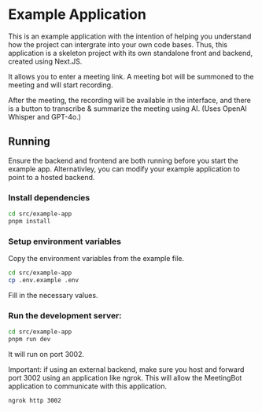 # Example Application

This is an example application with the intention of helping you understand how the project can intergrate into your own code bases.
Thus, this application is a skeleton project with its own standalone front and backend, created using Next.JS.

It allows you to enter a meeting link. A meeting bot will be summoned to the meeting and will start recording.

After the meeting, the recording will be available in the interface, and there is a button to transcribe & summarize the meeting using AI. (Uses OpenAI Whisper and GPT-4o.)

## Running

Ensure the backend and frontend are both running before you start the example app.
Alternativley, you can modify your example application to point to a hosted backend.

### Install dependencies
```bash
cd src/example-app
pnpm install
```

### Setup environment variables
Copy the environment variables from the example file.
```bash
cd src/example-app
cp .env.example .env
```
Fill in the necessary values.

### Run the development server:
```bash
cd src/example-app
pnpm run dev
```

It will run on port 3002.

Important: if using an external backend, make sure you host and forward port 3002 using an application like ngrok.
This will allow the MeetingBot application to communicate with this application. 

```bash
ngrok http 3002
```